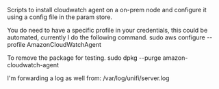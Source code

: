 Scripts to install cloudwatch agent on a on-prem node and configure it using a config file in the param store.

You do need to have a specific profile in your credentials, this could be automated, currently I do the following command.
sudo aws configure --profile AmazonCloudWatchAgent

To remove the package for testing.
sudo dpkg --purge amazon-cloudwatch-agent

I'm forwarding a log as well from:
/var/log/unifi/server.log